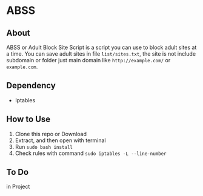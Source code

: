 # ABSS
## About
ABSS or Adult Block Site Script is a script you can use to block adult sites at
a time. You can save adult sites in file `list/sites.txt`, the site is not
include subdomain or folder just main domain like `http://example.com/` or
`example.com`.

## Dependency
- Iptables

## How to Use
1. Clone this repo or Download
2. Extract, and then open with terminal
3. Run `sudo bash install`
4. Check rules with command `sudo iptables -L --line-number`
## To Do
in Project
